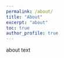```yaml
---
permalink: /about/
title: "About"
excerpt: "about"
toc: true
author_profile: true
---
```


about text
